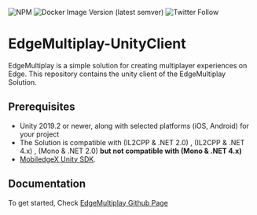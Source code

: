 ![NPM](https://img.shields.io/npm/l/edge-multiplay)
![Docker Image Version (latest semver)](https://img.shields.io/docker/v/mobiledgexsamples/edge-multiplay?sort=semver)
![Twitter Follow](https://img.shields.io/twitter/follow/mobiledgex?style=social)


# EdgeMultiplay-UnityClient

EdgeMultiplay is a simple solution for creating multiplayer experiences on Edge.
This repository contains the unity client of the EdgeMultiplay Solution.

## Prerequisites  

* Unity 2019.2 or newer, along with selected platforms (iOS, Android) for your project
* The Solution is compatible with (IL2CPP & .NET 2.0) , (IL2CPP & .NET 4.x) , (Mono & .NET 2.0) **but not compatible with (Mono  & .NET 4.x)**
* [MobiledgeX Unity SDK](https://github.com/mobiledgex/edge-cloud-sdk-unity).

## Documentation
To get started, Check [EdgeMultiplay Github Page ](https://mobiledgex.github.io/edge-multiplay-unity-client/)
